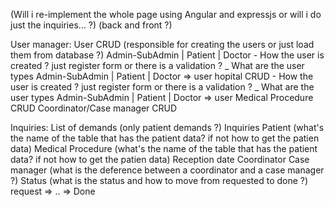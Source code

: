 (Will i re-implement the whole page using Angular and expressjs or will i do just the inquiries... ?)
(back and front ?)

User manager: 
    User CRUD (responsible for creating the users or just load them from database ?) Admin-SubAdmin | Patient | Doctor
        - How the user is created ? just register form or there is a validation ?
        _ What are the user types Admin-SubAdmin | Patient | Doctor  => user
    hopital CRUD
        - How the user is created ? just register form or there is a validation ?
        _ What are the user types Admin-SubAdmin | Patient | Doctor  => user
    Medical Procedure CRUD
    Coordinator/Case manager CRUD
    

Inquiries: List of demands (only patient demands ?)
Inquiries
    Patient (what's the name of the table that has the patient data? if not how to get the patien data)
    Medical Procedure (what's the name of the table that has the patient data? if not how to get the patien data)
    Reception date
    Coordinator
    Case manager (what is the deference between a coordinator and a case manager ?)
    Status (what is the status and how to move from requested to done ?) request => .. => Done